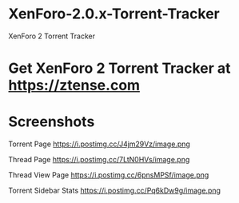 # XenForo-2.0.x-Torrent-Tracker
XenForo 2 Torrent Tracker

# Get XenForo 2 Torrent Tracker at https://ztense.com

# Screenshots

Torrent Page
https://i.postimg.cc/J4jm29Vz/image.png

Thread Page
https://i.postimg.cc/7LtN0HVs/image.png

Thread View Page
https://i.postimg.cc/6pnsMPSf/image.png

Torrent Sidebar Stats
https://i.postimg.cc/Pq6kDw9g/image.png
